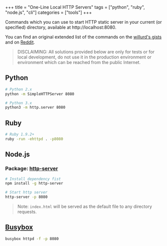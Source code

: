 +++
title = "One-Line Local HTTP Servers"
tags = ["python", "ruby", "node.js", "cli"]
categories = ["tools"]
+++

Commands which you can use to start HTTP static server in your current (or specified) directory, available at http://localhost:8080.
<!--more-->

You can find an original extended list of the commands on the [willurd's gists](https://gist.github.com/willurd/5720255) and on [Reddit](https://www.reddit.com/r/webdev/comments/1fs45z/list_of_ad_hoc_http_server_oneliners/).

> DISCLAIMING: All solutions provided below are only for tests or for local development, do not use it in the production environment or environment which can be reached from the public Internet.

## Python

```bash
# Python 2.x
python -m SimpleHTTPServer 8080

# Python 3.x
python3 -m http.server 8080
```

## Ruby

```bash
# Ruby 1.9.2+
ruby -run -ehttpd . -p8080
```

## Node.js

### Package: [http-server](https://www.npmjs.com/package/http-server)

```bash
# Install dependency fist
npm install -g http-server

# Start http server
http-server -p 8080
```
> Note: ```index.html``` will be served as the default file to any directory requests.

## [Busybox](https://openwrt.org/docs/guide-user/services/webserver/http.httpd)

```bash
busybox httpd -f -p 8080
```



